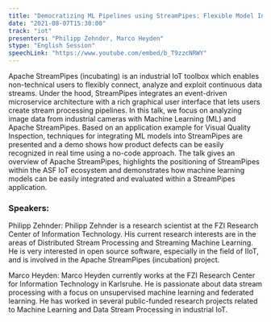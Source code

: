```yaml
---
title: "Democratizing ML Pipelines using StreamPipes: Flexible Model Integration and Serving for Industrial IoT Applications"
date: "2021-08-07T15:30:00" 
track: "iot"
presenters: "Philipp Zehnder, Marco Heyden"
stype: "English Session"
speechLink: "https://www.youtube.com/embed/b_T9zzcNRWY"
---
```

Apache StreamPipes (incubating) is an industrial IoT toolbox which enables non-technical users to flexibly connect, analyze and exploit continuous data streams. Under the hood, StreamPipes integrates an event-driven microservice architecture with a rich graphical user interface that lets users create stream processing pipelines. In this talk, we focus on analyzing image data from industrial cameras with Machine Learning (ML) and Apache StreamPipes. Based on an application example for Visual Quality Inspection, techniques for integrating ML models into StreamPipes are presented and a demo shows how product defects can be easily recognized in real time using a no-code approach.
 The talk gives an overview of Apache StreamPipes, highlights the positioning of StreamPipes within the ASF IoT ecosystem and demonstrates how machine learning models can be easily integrated and evaluated within a StreamPipes application.
 ### Speakers: 
 Philipp Zehnder: Philipp Zehnder is a research scientist at the FZI Research Center of Information Technology. His current research interests are in the areas of Distributed Stream Processing and Streaming Machine Learning. He is very interested in open source software, especially in the field of IIoT, and is involved in the Apache StreamPipes (incubation) project.

Marco Heyden: Marco Heyden currently works at the FZI Research Center for Information Technology in Karlsruhe. He is passionate about data stream processing with a focus on unsupervised machine learning and federated learning. He has worked in several public-funded research projects related to Machine Learning and Data Stream Processing in industrial IoT.
